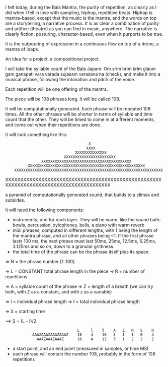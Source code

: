 I felt today, during the Bala Mantra, the purity of repetition, as clearly as I did when I fell in love with sampling, hiphop, repetitive beats. Hiphop is mantra-based, except that the music is the mantra, and the words on top are a storytelling, a narrative process. It is as clear a combination of purity and artifice (theatre) as you can find in music, anywhere. The narrative is clearly fiction, posturing, character-based, even when it purports to be true.

It is the outpouring of expression in a continuous flow on top of a drone, a mantra of loops.

An idea for a project, a compositional project.

I will take the syllable count of the Bala Japam:
Om srim hrim krim glaum gam ganapati vara varada sujasam varasana na (check), and make it into a musical phrase, following the intonation and pitch of the voice.

Each repetition will be one offering of the mantra.

The piece will be 108 phrases long. It will be called 108.

It will be computationally generated. Each phrase will be repeated 108 times. All the other phrases will be shorter in terms of syllable and time count that the other. They will be timed to come in at different moments, and come out when their repetitions are done.

It will look something like this:

								         X
								        XXXX
							       XXXXXXXXXXXXXX
						      XXXXXXXXXXXXXXXXXXXXXXX
				    XXXXXXXXXXXXXXXXXXXXXXXXXXXXXXXXXXXXXXXX
			  XXXXXXXXXXXXXXXXXXXXXXXXXXXXXXXXXXXXXXXXXXXXXXXXXXXX
		XXXXXXXXXXXXXXXXXXXXXXXXXXXXXXXXXXXXXXXXXXXXXXXXXXXXXXXXXXXXXXXXXX
XXXXXXXXXXXXXXXXXXXXXXXXXXXXXXXXXXXXXXXXXXXXXXXXXXXXXXXXXXXXXXXXXXXXXXXXXXXXXXXXXXXXXXX

a pyramid of computationally generated sound, that builds to a climax and subsides.

It will need the following components:

- instruments, one for each layer. They will be warm, like the sound bath: bowls, percussion, xylophones, bells, a piano with warm reverb
- midi phrases, computed in different lengths, with 1 being the length of the mantra phrase, and all other phrases being <1. If the first phrase lasts 100 ms, the next phrase must last 50ms, 25ms, 12.5ms, 6.25ms, 3.125ms and so on, down to a granular grittiness.
- the total time of the phrase can be the phrase itself plus its space.

=> N = the phrase number [1..100]

=> L = CONSTANT total phrase length in the piece
=> R = number of repetitions

=> A = syllable count of the phrase
=> Z = length of a breath (we can try both, with Z as a constant, and with z as a variable)

=> l = individual phrase length
=> ł = total individual phrase length

=> S = starting time


==> S = (L - ł)/2 


									L     l    ł	A   Z   N   S    R
				AAAZAAAZAAAZAAAZ  	16    4    16 	3   1   1   0	 4	
				  AAAZAAAZAAAZ		16	  4	   12	3	1 	2 	2	 2		 

 



- a start point, and an end point (measured in samples, or time MS)
- each phrase will contain the number 108, probably in the form of 108 repetitions


